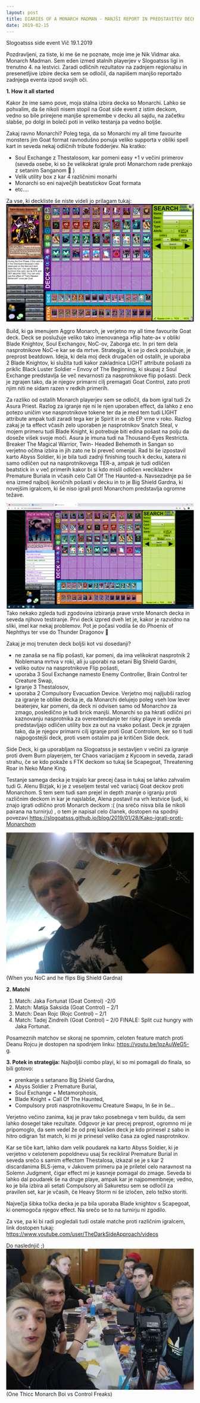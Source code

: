 ```yaml
---
layout: post
title: DIARIES OF A MONARCH MADMAN - MANJŠI REPORT IN PREDSTAVITEV DECKA
date: 2019-02-15
---
```

Slogoatsss side event Vič 19.1.2019

Pozdravljeni,
za tiste, ki me še ne poznate, moje ime je Nik Vidmar aka. Monarch Madman. Sem eden izmed stalnih playerjev v Slogoatsss ligi in trenutno 4. na lestvici. Zaradi odličnih rezultatov na zadnjem regionalsu in presenetljive izbire decka sem se odločil, da napišem manjšo reportažo zadnjega eventa izpod svojih oči. 

**1. How it all started**

Kakor že ime samo pove, moja stalna izbira decka so Monarchi. Lahko se pohvalim, da še nikoli nisem stopil na Goat side event z istim deckom, vedno so bile prirejene manjše spremembe v decku ali sajdu, na začetku slabše, po dolgi in boleči poti in veliko testanja pa vedno boljše.

Zakaj ravno Monarchi? 
Poleg tega, da so Monarchi my all time favourite monsters jim Goat format ravnodušno ponuja veliko supporta v obliki spell kart in seveda nekaj odličnih tribute fodderjev. Na kratko:
- Soul Exchange z Thestalosom, kar pomeni easy +1 v večini primerov (seveda osebe, ki so že velikokrat igrale proti Monarchom rade prenkajo z setanim Sanganom  )
- Velik utility box z kar 4 različnimi monarhi
- Monarchi so eni največjih beatstickov Goat formata
- etc....


Za vse, ki deckliste še niste videli jo prilagam tukaj: 
<img src="https://raw.githubusercontent.com/slogoatsss/slogoatsss.github.io/master/_posts/pics/nik%20report%20decklist.png" alt="GOATs" id="autosizeImage">


Build, ki ga imenujem Aggro Monarch, je verjetno my all time favourite Goat deck. Deck se poslužuje veliko tako imenovanega »flip hate-a« v obliki Blade Knightov, Soul Exchangov, NoC-ov, Zaborga etc. In pri tem dela nasprotnikove NoC-e kar se da mrtve. Strategija, ki se jo deck poslužuje, je preprost beatdown. Ideja, ki dela moj deck drugačen od ostalih, je uporaba 2 Blade Knightov, ki služita tudi kakor zakladnica LIGHT attribute pošasti za priklic Black Luster Soldier – Envoy of The Beginning, ki skupaj z Soul Exchange predstavlja še več nevarnosti za nasprotnikove flip pošasti. Deck je zgrajen tako, da je njegov primarni cilj premagati Goat Control, zato proti njim niti ne sidam razen v redkih primerih.


Za razliko od ostalih Monarch playerjev sem se odločil, da bom igral tudi 2x Asura Priest. Razlog za igranje nje ni le njen uporaben effect, da lahko z eno potezo uničim vse nasprotnikove tokene ter da je med tem tudi LIGHT attribute ampak tudi zaradi tega ker je Spirit in se ob EP vrne v roko. Razlog zakaj je ta effect včasih zelo uporaben je nasprotnikov Snatch Steal, v mojem primeru tudi Blade Knight, ki potrebuje biti edina pošast na polju da doseže višek svoje moči. Asura je imuna tudi na Thousand-Eyes Restricta. Breaker The Magical Warrior, Twin- Headed Behemoth in Sangan so verjetno očitna izbira in jih zato ne bi preveč omenjal. Rad bi še izpostavil karto Abyss Soldier, ki je bila tudi zadnji finishing touch k decku, katera ni samo odličen out na nasprotnikovega TER-a, ampak je tudi odličen beatstick in v več primerih kakor bi si kdo mislil odličen »reciklažer« Premature Buriala in včasih celo Call Of The Haunted-a. Navsezadnje pa še ena izmed najbolj ikoničnih pošasti v decku in to je Big Shield Gardna, ki novejšim igralcem, ki še niso igrali proti Monarchom predstavlja ogromne težave.


<img src="https://raw.githubusercontent.com/slogoatsss/slogoatsss.github.io/master/_posts/pics/nik%20report%201.png" alt="GOATs" id="autosizeImage">
Tako nekako zgleda tudi zgodovina izbiranja prave vrste Monarch decka in seveda njihovo testiranje. Prvi deck izpred dveh let je, kakor je razvidno na sliki, imel kar nekaj problemov. Pot je počasi vodila še do Phoenix of Nephthys ter vse do Thunder Dragonov 


Zakaj je moj trenuten deck boljši kot vsi dosedanji?
- ne zanaša se na flip pošasti, kar pomeni, da ima velikokrat nasprotnik 2 Noblemana mrtva v roki, ali ju uporabi na setani Big Shield Gardni,
- veliko outov na nasprotnikove Flip pošasti,
- uporaba 3 Soul Exchange namesto Enemy Controller, Brain Control ter Creature Swap,
- Igranje 3 Thestalosov,
- uporaba 2 Compulsory Evacuation Device.
Verjetno moj najljubši razlog za igranje te oblike decka je, da Monarchi delujejo poleg vseh low lever beaterjev, kar pomeni, da deck ni odvisen samo od Monarchov za zmago, posledično je tudi brick manjši. Monarchi so pa hkrati odlični pri kaznovanju nasprotnika za overextendanje ter risky playe in seveda predstavljajo odličen utility box za out na vsako pošast. 
Deck je zgrajen tako, da je njegov primarni cilj igranje proti Goat Controlom, ker so ti tudi najpogostejši deck, proti vsem ostalim pa je kritičen Side deck. 


Side Deck, ki ga uporabljam na Slogoatsss je sestavljen v večini za igranje proti dvem Burn playerjem, ter Chaos variacijam z Kycoom in seveda, zaradi strahu, če se kdo pokaže s FTK deckom so tukaj še Scapegoat, Threatening Roar in Neko Mane King. 

Testanje samega decka je trajalo kar precej časa in tukaj se lahko zahvalim tudi G. Alenu Bizjak, ki je z veseljem testal več variacij Goat deckov proti Monarchom. S tem sem tudi sam prejel in depth znanje o igranju proti različnim deckom in kar je najslabše, Alena postavil na vrh lestvice ljudi, ki znajo igrati odlično proti Monarch deckom :( (na srečo nisva bila še nikoli pairana na turnirju) , o tem je napisal celo članek, dostopen na spodnji povezavi https://slogoatsss.github.io/blog/2019/01/28/Kako-igrati-proti-Monarchom


<img src="https://raw.githubusercontent.com/slogoatsss/slogoatsss.github.io/master/_posts/pics/nik%20report%202.jpg" alt="GOATs" id="autosizeImage">
(When you NoC and he flips Big Shield Gardna)


**2. Matchi**


1. Match: Jaka Fortunat (Goat Control) -2/0
2. Match: Matija Saksida (Goat Control) – 2/1
3. Match: Dean Rojc (Rojc Control) – 2/1
4. Match: Tadej Zindreih (Goat Control) – 2/0
FINALE: Split cuz hungry with Jaka Fortunat. 


Posameznih matchov se skoraj ne spomnim, celoten feature match proti Deanu Rojcu je dostopen na spodnjem linku: https://youtu.be/lpzAuWeG5-g.


**3. Potek in strategija:** 
Najboljši combo playi, ki so mi pomagali do finala, so bili gotovo:
- prenkanje s setanano Big Shield Gardna,
- Abyss Soldier z Premature Burial,
- Soul Exchange + Metamorphosis,
- Blade Knight + Call Of The Haunted,
- Compulsory proti nasprotnikovemu Creature Swapu,
In še in še...


Verjetno večino zanima, kaj je prav tako posebnega v tem buildu, da sem lahko dosegel take rezultate. Odgovor je kar precej preprost, ogromno mi je pripomoglo, da sem vedel že od prej kakšen deck je kdo prinesel z sabo in hitro odigran 1st match, ki mi je prinesel veliko časa za ogled nasprotnikov. 


Kar se tiče kart, lahko dam velik poudarek na karto Abyss Soldier, ki je verjetno v celotenem popoldnevu usaj 5x recikliral Premature Burial in seveda srečo s samim effectom Thestalosa, izkazal se je s kar 2 discardanima BLS-jema, v Jakovem primeru pa je priletel celo naravnost na Solemn Judgment, čigar effect mi je kasneje pomagal do zmage. 
Seveda bi lahko dal poudarek še na druge playe, ampak kar je najpomembneje; vedno, ko je bila izbira ali setati Compulsory ali Sakuretsu sem se odločil za pravilen set, kar je včasih, če Heavy Storm ni še izločen, zelo težko storiti.


Največja šibka točka decka je pa bila uporaba Blade knightov s Scapegoat, ki onemogoča njegov effect. Na srečo se to na turnirju ni zgodilo. 


Za vse, pa ki bi radi pogledali tudi ostale matche proti različnim igralcem, link dostopen tukaj: 
https://www.youtube.com/user/TheDarkSideApproach/videos


Do naslednjič ;) 
<img src="https://raw.githubusercontent.com/slogoatsss/slogoatsss.github.io/master/_posts/pics/nik%20report%203.jpg" alt="GOATs" id="autosizeImage">
(One Thicc Monarch Boi vs Control Freaks)
